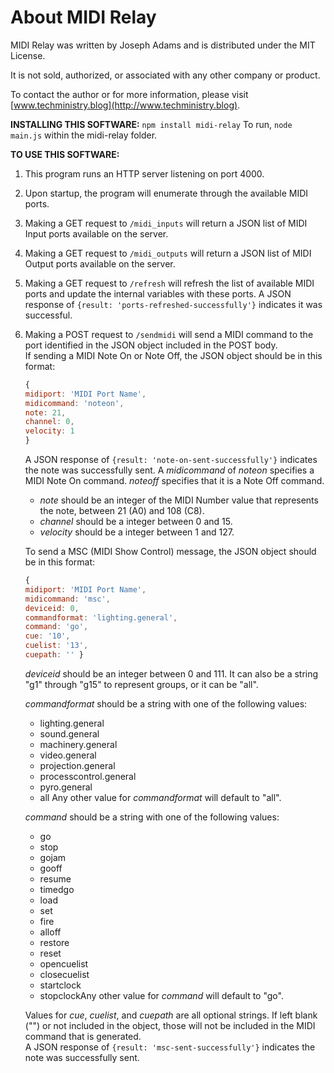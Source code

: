 # About MIDI Relay

MIDI Relay was written by Joseph Adams and is distributed under the MIT License.

It is not sold, authorized, or associated with any other company or product.  

To contact the author or for more information, please visit [www.techministry.blog](http://www.techministry.blog).

**INSTALLING THIS SOFTWARE:**
`npm install midi-relay`
To run, `node main.js` within the midi-relay folder.

**TO USE THIS SOFTWARE:**  

1.  This program runs an HTTP server listening on port 4000.
2.  Upon startup, the program will enumerate through the available MIDI ports.
3.  Making a GET request to `/midi_inputs` will return a JSON list of MIDI Input ports available on the server.
4.  Making a GET request to `/midi_outputs` will return a JSON list of MIDI Output ports available on the server.
5.  Making a GET request to `/refresh` will refresh the list of available MIDI ports and update the internal variables with these ports. A JSON response of `{result: 'ports-refreshed-successfully'}` indicates it was successful.
6.  Making a POST request to `/sendmidi` will send a MIDI command to the port identified in the JSON object included in the POST body.  
    If sending a MIDI Note On or Note Off, the JSON object should be in this format:  
    ```javascript
	{  
    midiport: 'MIDI Port Name',  
    midicommand: 'noteon',  
    note: 21,  
    channel: 0,  
    velocity: 1  
    }
	```

    A JSON response of `{result: 'note-on-sent-successfully'}` indicates the note was successfully sent. A _midicommand_ of _noteon_ specifies a MIDI Note On command. _noteoff_ specifies that it is a Note Off command.  

    *   _note_ should be an integer of the MIDI Number value that represents the note, between 21 (A0) and 108 (C8).
    *   _channel_ should be a integer between 0 and 15.
    *   _velocity_ should be a integer between 1 and 127.
	
    To send a MSC (MIDI Show Control) message, the JSON object should be in this format:
	```javascript
    {
    midiport: 'MIDI Port Name',  
    midicommand: 'msc',  
    deviceid: 0,  
    commandformat: 'lighting.general',  
    command: 'go',  
    cue: '10',  
    cuelist: '13',  
    cuepath: '' }
	```

    _deviceid_ should be an integer between 0 and 111\. It can also be a string "g1" through "g15" to represent groups, or it can be "all".  

    _commandformat_ should be a string with one of the following values:
    *   lighting.general
    *   sound.general
    *   machinery.general
    *   video.general
    *   projection.general
    *   processcontrol.general
    *   pyro.general
    *   all
	Any other value for _commandformat_ will default to "all".  

    _command_ should be a string with one of the following values:
    *   go
    *   stop
    *   gojam
    *   gooff
    *   resume
    *   timedgo
    *   load
    *   set
    *   fire
    *   alloff
    *   restore
    *   reset
    *   opencuelist
    *   closecuelist
    *   startclock
    *   stopclockAny other value for _command_ will default to "go".  

    Values for _cue_, _cuelist_, and _cuepath_ are all optional strings. If left blank ("") or not included in the object, those will not be included in the MIDI command that is generated.  
    A JSON response of `{result: 'msc-sent-successfully'}` indicates the note was successfully sent.